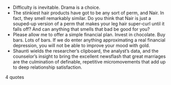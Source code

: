  - Difficulty is inevitable. Drama is a choice.
 - The stinkiest hair products have got to be any sort of perm, and Nair. In fact, they smell remarkably similar. Do you think that Nair is just a souped-up version of a perm that makes your leg hair super-curl until it falls off? And can anything that smells that bad be good for you?
 - Please allow me to offer a simple financial plan. Invest in chocolate. Buy bars. Lots of bars. If we do enter anything approximating a real financial depression, you will not be able to improve your mood with gold.
 - Shaunti wields the researcher’s clipboard, the analyst’s data, and the counselor’s insight to bring the excellent newsflash that great marriages are the culmination of definable, repetitive micromovements that add up to deep relationship satisfaction.

4 quotes